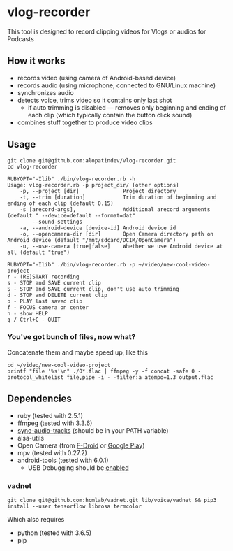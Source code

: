 # vlog-recorder
This tool is designed to record clipping videos for Vlogs or audios for Podcasts

## How it works
- records video (using camera of Android-based device)
- records audio (using microphone, connected to GNU/Linux machine)
- synchronizes audio
- detects voice, trims video so it contains only last shot
  - if auto trimming is disabled — removes only beginning and ending of each clip (which typically contain the button click sound)
- combines stuff together to produce video clips

## Usage
```
git clone git@github.com:alopatindev/vlog-recorder.git
cd vlog-recorder

RUBYOPT="-Ilib" ./bin/vlog-recorder.rb -h
Usage: vlog-recorder.rb -p project_dir/ [other options]
    -p, --project [dir]              Project directory
    -t, --trim [duration]            Trim duration of beginning and ending of each clip (default 0.15)
    -s [arecord-args],               Additional arecord arguments (default " --device=default --format=dat"
        --sound-settings
    -a, --android-device [device-id] Android device id
    -o, --opencamera-dir [dir]       Open Camera directory path on Android device (default "/mnt/sdcard/DCIM/OpenCamera")
    -u, --use-camera [true|false]    Whether we use Android device at all (default "true")

RUBYOPT="-Ilib" ./bin/vlog-recorder.rb -p ~/video/new-cool-video-project
r - (RE)START recording
s - STOP and SAVE current clip
S - STOP and SAVE current clip, don't use auto trimming
d - STOP and DELETE current clip
p - PLAY last saved clip
f - FOCUS camera on center
h - show HELP
q / Ctrl+C - QUIT
```

### You've got bunch of files, now what?
Concatenate them and maybe speed up, like this
```
cd ~/video/new-cool-video-project
printf "file '%s'\n" ./0*.flac | ffmpeg -y -f concat -safe 0 -protocol_whitelist file,pipe -i - -filter:a atempo=1.3 output.flac
```

## Dependencies
- ruby (tested with 2.5.1)
- ffmpeg (tested with 3.3.6)
- [sync-audio-tracks](https://github.com/alopatindev/sync-audio-tracks) (should be in your PATH variable)
- alsa-utils
- Open Camera (from [F-Droid](https://f-droid.org/en/packages/net.sourceforge.opencamera/) or [Google Play](https://play.google.com/store/apps/details?id=net.sourceforge.opencamera))
- mpv (tested with 0.27.2)
- android-tools (tested with 6.0.1)
    - USB Debugging should be [enabled](https://github.com/alopatindev/qdevicemonitor/blob/master/TROUBLESHOOTING.md#android-devices-are-not-recognized)

### vadnet
`git clone git@github.com:hcmlab/vadnet.git lib/voice/vadnet && pip3 install --user tensorflow librosa termcolor`

Which also requires
- python (tested with 3.6.5)
- pip
